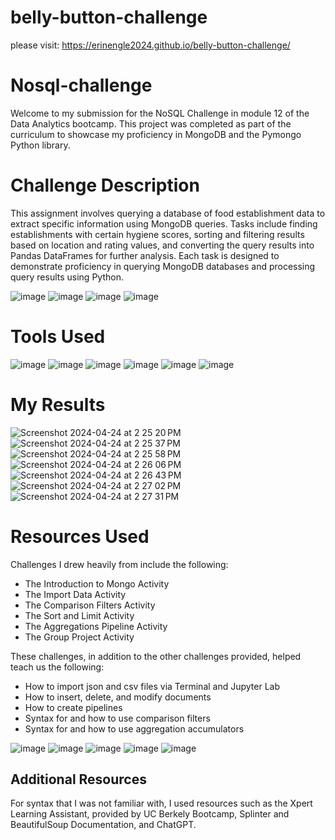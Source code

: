 # belly-button-challenge
please visit:  https://erinengle2024.github.io/belly-button-challenge/
# Nosql-challenge



Welcome to my submission for the NoSQL Challenge in module 12 of the Data Analytics bootcamp. This project was completed as part of the curriculum to showcase my proficiency in MongoDB and the Pymongo Python library.


# Challenge Description
This assignment involves querying a database of food establishment data to extract specific information using MongoDB queries. Tasks include finding establishments with certain hygiene scores, sorting and filtering results based on location and rating values, and converting the query results into Pandas DataFrames for further analysis. Each task is designed to demonstrate proficiency in querying MongoDB databases and processing query results using Python.

![image](https://github.com/erinengle2024/nosql-challenge/assets/158017994/d0c7fbd8-e691-436e-8693-9f38d7bf08e6)
![image](https://github.com/erinengle2024/nosql-challenge/assets/158017994/3fb61f5e-da39-48dc-a65f-d2bd297fdd62)
![image](https://github.com/erinengle2024/nosql-challenge/assets/158017994/44242c58-964a-4002-91c0-fc31782958ed)
![image](https://github.com/erinengle2024/nosql-challenge/assets/158017994/f4ef0ada-18de-434a-bb0a-d1695ba59c6b)











# Tools Used

![image](https://github.com/erinengle2024/python-challenge/assets/158017994/af2a5777-dbe6-4ba7-9bc5-70c93b2354da)
![image](https://github.com/erinengle2024/web-scraping-challenge/assets/158017994/afb2a124-27eb-4ddb-ad3a-2694b645c7f1)
![image](https://github.com/erinengle2024/web-scraping-challenge/assets/158017994/51f91ce4-e15e-4707-969b-81a9bbf1f83c)
![image](https://github.com/erinengle2024/web-scraping-challenge/assets/158017994/198f1ba5-fe99-4466-af25-9b7497bec1fc)
![image](https://github.com/erinengle2024/nosql-challenge/assets/158017994/34cf8157-761d-4219-9c63-b748f931ce6d)
![image](https://github.com/erinengle2024/python-challenge/assets/158017994/049eecce-046b-476a-bbab-c1f031a24fff)






  
  # My Results
![Screenshot 2024-04-24 at 2 25 20 PM](https://github.com/erinengle2024/nosql-challenge/assets/158017994/b29c6d73-6455-4749-9b31-6010528562bb)
![Screenshot 2024-04-24 at 2 25 37 PM](https://github.com/erinengle2024/nosql-challenge/assets/158017994/697d6b11-d6a5-4fc6-a228-22a4d9fe1b16)
![Screenshot 2024-04-24 at 2 25 58 PM](https://github.com/erinengle2024/nosql-challenge/assets/158017994/fb908623-14b9-4a5d-93fe-8c619342a127)
![Screenshot 2024-04-24 at 2 26 06 PM](https://github.com/erinengle2024/nosql-challenge/assets/158017994/466753e3-ebd8-4ecd-85aa-e6cb59a301c8)
![Screenshot 2024-04-24 at 2 26 43 PM](https://github.com/erinengle2024/nosql-challenge/assets/158017994/8310075e-3fbd-420a-b7e9-87a5bd7c9d1f)
![Screenshot 2024-04-24 at 2 27 02 PM](https://github.com/erinengle2024/nosql-challenge/assets/158017994/44b0774f-2b29-4f4f-863a-ca7599f85a82)
![Screenshot 2024-04-24 at 2 27 31 PM](https://github.com/erinengle2024/nosql-challenge/assets/158017994/a6e3c7d6-2944-49e4-9d20-cd4bbe03ce42)



# Resources Used

Challenges I drew heavily from include the following:
 - The Introduction to Mongo Activity
 - The Import Data Activity
 - The Comparison Filters Activity
 - The Sort and Limit Activity
 - The Aggregations Pipeline Activity
 - The Group Project Activity



These challenges, in addition to the other challenges provided, helped teach us the following:
- How to import json and csv files via Terminal and Jupyter Lab
- How to insert, delete, and modify documents
- How to create pipelines
- Syntax for and how to use comparison filters
- Syntax for and how to use aggregation accumulators


![image](https://github.com/erinengle2024/nosql-challenge/assets/158017994/c14769d4-1bfc-44d4-876c-44ba0c4e59bd)
![image](https://github.com/erinengle2024/nosql-challenge/assets/158017994/d6d669d6-6ef2-4884-aa74-55e6ffbdf1c9)
![image](https://github.com/erinengle2024/nosql-challenge/assets/158017994/20e9787d-e687-447f-9565-6b18a4ea8be7)
![image](https://github.com/erinengle2024/nosql-challenge/assets/158017994/dda03bca-4222-4a4b-976b-d2ea2cfc9a4c)
![image](https://github.com/erinengle2024/nosql-challenge/assets/158017994/426b1df6-1d84-4cab-85d6-9d82e6f9025f)









 ## Additional Resources
For syntax that I was not familiar with, I used resources such as the Xpert Learning Assistant, provided by UC Berkely Bootcamp, Splinter and BeautifulSoup Documentation, and ChatGPT.  
